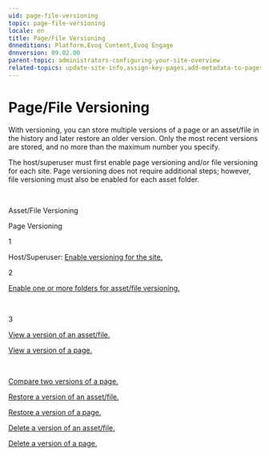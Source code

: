 ```yaml
---
uid: page-file-versioning
topic: page-file-versioning
locale: en
title: Page/File Versioning
dnneditions: Platform,Evoq Content,Evoq Engage
dnnversion: 09.02.00
parent-topic: administrators-configuring-your-site-overview
related-topics: update-site-info,assign-key-pages,add-metadata-to-pages,configure-messaging,access-web-config,configure-check-for-new-version,participate-in-improvement-program,configure-html-editor,administrators-extensions-overview,administrators-connectors-overview,administrators-workflows-overview,administrators-search-overview,administrators-vocabularies-overview
---
```


# Page/File Versioning

With versioning, you can store multiple versions of a page or an asset/file in the history and later restore an older version. Only the most recent versions are stored, and no more than the maximum number you specify.

The host/superuser must first enable page versioning and/or file versioning for each site. Page versioning does not require additional steps; however, file versioning must also be enabled for each asset folder.

 

Asset/File Versioning

Page Versioning

1

Host/Superuser: [Enable versioning for the site.](configure-page-file-versioning-for-site)

2

[Enable one or more folders for asset/file versioning.](configure-folder-file-versioning)

 

3

[View a version of an asset/file.](view-file-versions)

[View a version of a page.](view-page-versions)

 

[Compare two versions of a page.](compare-page-versions)

[Restore a version of an asset/file.](restore-file-version)

[Restore a version of a page.](restore-page-version)

[Delete a version of an asset/file.](delete-file-version)

[Delete a version of a page.](delete-page-version)